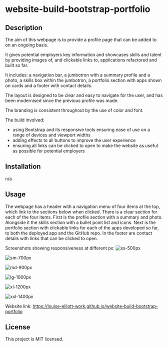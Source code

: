 # website-build-bootstrap-portfolio

## Description

The aim of this webpage is to provide a profile page that can be added to on an ongoing basis.

It gives potential employers key information and showcases skills and talent by providing images of, and clickable links to, applications refactored and built so far.

It includes: a navigation bar, a jumbotron with a summary profile and a photo, a skills box within the jumbotron, a portfolio section with apps shown on cards and a footer with contact details.

The layout is designed to be clear and easy to navigate for the user, and has been modernised since the previous profile was made.

The branding is consistent throughout by the use of color and font.

The build involved:
- using Bootstrap and its responsive tools ensuring ease of use on a range of devices and viewport widths
- adding effects to all buttons to improve the user experience
- ensuring all links can be clicked to open to make the website as useful as possible for potential employers

## Installation
n/a

## Usage
The webpage has a header with a navigation menu of four items at the top, which link to the sections below when clicked. There is a clear section for each of the four items. First is the profile section with a summary and photo. Alongside it the skills section with a bullet point list and icons. Next is the portfolio section with clickable links for each of the apps developed so far, to both the deployed app and the GitHub repo. In the footer are contact details with links that can be clicked to open.

Screenshots showing responsiveness at different px:
![xs-500px](Images/Screenshot-xs-500px.jpg)

![sm-700px](Images/Screenshot-sm-700px.jpg)

![md-900px](Images/Screenshot-md-900px.jpg)

![lg-1000px](Images/Screenshot-lg-1000px.jpg)

![xl-1200px](Images/Screenshot-xl-1200px.jpg)

![xxl-1400px](Images/Screenshot-xxl-1400px.jpg)

Website link: https://louise-elliott-work.github.io/website-build-bootstrap-portfolio

## License

This project is MIT licensed.